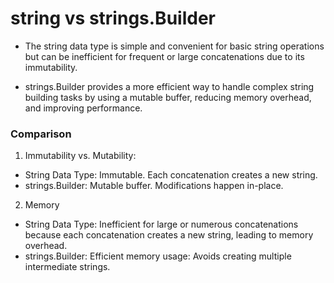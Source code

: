 # string vs strings.Builder

- The string data type is simple and convenient for basic string operations but can be inefficient for frequent or large concatenations due to its immutability.
  
- strings.Builder provides a more efficient way to handle complex string building tasks by using a mutable buffer, reducing memory overhead, and improving performance.

### Comparison

1. Immutability vs. Mutability:

- String Data Type: Immutable. Each concatenation creates a new string.
- strings.Builder: Mutable buffer. Modifications happen in-place.



2. Memory
   
- String Data Type: Inefficient for large or numerous concatenations because each concatenation creates a new string, leading to memory overhead.
- strings.Builder: Efficient memory usage: Avoids creating multiple intermediate strings.